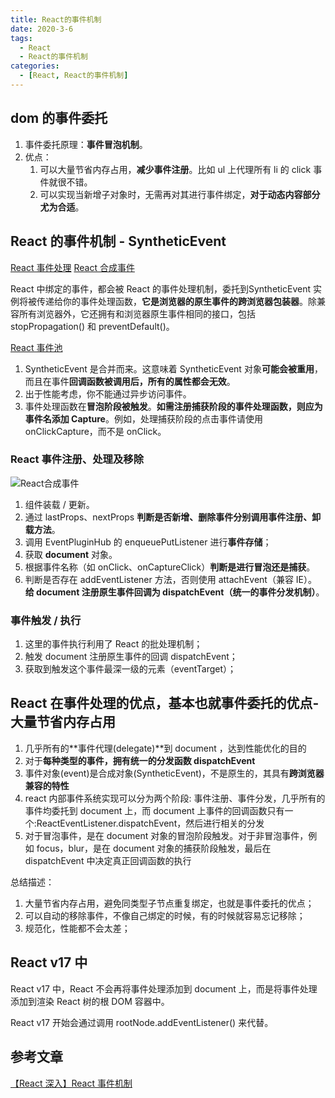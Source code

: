 ```yaml
---
title: React的事件机制
date: 2020-3-6
tags:
  - React
  - React的事件机制
categories:
  - [React, React的事件机制]
---
```


## dom 的事件委托

1. 事件委托原理：**事件冒泡机制**。
2. 优点：
   1. 可以大量节省内存占用，**减少事件注册**。比如 ul 上代理所有 li 的 click 事件就很不错。
   2. 可以实现当新增子对象时，无需再对其进行事件绑定，**对于动态内容部分尤为合适**。

## React 的事件机制 - SyntheticEvent

[React 事件处理](https://react.docschina.org/docs/handling-events.html)
[React 合成事件](https://react.docschina.org/docs/events.html)

React 中绑定的事件，都会被 React 的事件处理机制，委托到SyntheticEvent 实例将被传递给你的事件处理函数，**它是浏览器的原生事件的跨浏览器包装器**。除兼容所有浏览器外，它还拥有和浏览器原生事件相同的接口，包括 stopPropagation() 和 preventDefault()。

[React 事件池](https://react.docschina.org/docs/events.html#event-pooling)

1. SyntheticEvent 是合并而来。这意味着 SyntheticEvent 对象**可能会被重用**，而且在事件**回调函数被调用后，所有的属性都会无效**。
2. 出于性能考虑，你不能通过异步访问事件。
3. 事件处理函数在**冒泡阶段被触发**。**如需注册捕获阶段的事件处理函数，则应为事件名添加 Capture**。例如，处理捕获阶段的点击事件请使用 onClickCapture，而不是 onClick。

### React 事件注册、处理及移除

![React合成事件](./imgs/React合成事件.png)

1. 组件装载 / 更新。
2. 通过 lastProps、nextProps **判断是否新增、删除事件分别调用事件注册、卸载方法**。
3. 调用 EventPluginHub 的 enqueuePutListener 进行**事件存储**；
4. 获取 **document** 对象。
5. 根据事件名称（如 onClick、onCaptureClick）**判断是进行冒泡还是捕获**。
6. 判断是否存在 addEventListener 方法，否则使用 attachEvent（兼容 IE）。
   **给 document 注册原生事件回调为 dispatchEvent（统一的事件分发机制）**。

### 事件触发 / 执行

1. 这里的事件执行利用了 React 的批处理机制；
2. 触发 document 注册原生事件的回调 dispatchEvent；
3. 获取到触发这个事件最深一级的元素（eventTarget）；

## React 在事件处理的优点，基本也就事件委托的优点-大量节省内存占用

1. 几乎所有的**事件代理(delegate)**到 document ，达到性能优化的目的
2. 对于**每种类型的事件，拥有统一的分发函数 dispatchEvent**
3. 事件对象(event)是合成对象(SyntheticEvent)，不是原生的，其具有**跨浏览器兼容的特性**
4. react 内部事件系统实现可以分为两个阶段: 事件注册、事件分发，几乎所有的事件均委托到 document 上，而 document 上事件的回调函数只有一个:ReactEventListener.dispatchEvent，然后进行相关的分发
5. 对于冒泡事件，是在 document 对象的冒泡阶段触发。对于非冒泡事件，例如 focus，blur，是在 document 对象的捕获阶段触发，最后在 dispatchEvent 中决定真正回调函数的执行

总结描述：

1. 大量节省内存占用，避免同类型子节点重复绑定，也就是事件委托的优点；
2. 可以自动的移除事件，不像自己绑定的时候，有的时候就容易忘记移除；
3. 规范化，性能都不会太差；

## React v17 中

React v17 中，React 不会再将事件处理添加到 document 上，而是将事件处理添加到渲染 React 树的根 DOM 容器中。

React v17 开始会通过调用 rootNode.addEventListener() 来代替。

## 参考文章

[【React 深入】React 事件机制](https://juejin.im/post/5c7df2e7f265da2d8a55d49d)
